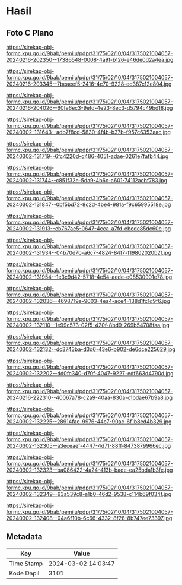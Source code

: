 # Hasil

## Foto C Plano

https://sirekap-obj-formc.kpu.go.id/9bab/pemilu/pdpr/31/75/02/10/04/3175021004057-20240216-202350--17386548-0008-4a9f-b126-e46de0d2a4ea.jpg

https://sirekap-obj-formc.kpu.go.id/9bab/pemilu/pdpr/31/75/02/10/04/3175021004057-20240216-203345--7beaeef5-2416-4c70-9228-ed387c12e804.jpg

https://sirekap-obj-formc.kpu.go.id/9bab/pemilu/pdpr/31/75/02/10/04/3175021004057-20240216-204026--60fe6ec3-9efd-4e23-8ec3-d5794c49bd18.jpg

https://sirekap-obj-formc.kpu.go.id/9bab/pemilu/pdpr/31/75/02/10/04/3175021004057-20240302-131643--adb7f8cd-5830-4f4b-b37b-f957c6353aac.jpg

https://sirekap-obj-formc.kpu.go.id/9bab/pemilu/pdpr/31/75/02/10/04/3175021004057-20240302-131719--6fc4220d-d486-4051-adae-0261e7fafb44.jpg

https://sirekap-obj-formc.kpu.go.id/9bab/pemilu/pdpr/31/75/02/10/04/3175021004057-20240302-131744--c851f32e-5da9-4b6c-a601-74112acbf783.jpg

https://sirekap-obj-formc.kpu.go.id/9bab/pemilu/pdpr/31/75/02/10/04/3175021004057-20240302-131847--0bf5bd72-8c2d-4be4-981a-f9c65995518e.jpg

https://sirekap-obj-formc.kpu.go.id/9bab/pemilu/pdpr/31/75/02/10/04/3175021004057-20240302-131913--eb767ae5-0647-4cca-a7fd-ebcdc85dc60e.jpg

https://sirekap-obj-formc.kpu.go.id/9bab/pemilu/pdpr/31/75/02/10/04/3175021004057-20240302-131934--04b70d7b-a6c7-4824-84f7-f19802020b2f.jpg

https://sirekap-obj-formc.kpu.go.id/9bab/pemilu/pdpr/31/75/02/10/04/3175021004057-20240302-131954--1e3c9d42-5718-4e54-aede-e08530901e78.jpg

https://sirekap-obj-formc.kpu.go.id/9bab/pemilu/pdpr/31/75/02/10/04/3175021004057-20240302-132036--4698719e-9003-4ea4-ace4-138d1fc1d9f6.jpg

https://sirekap-obj-formc.kpu.go.id/9bab/pemilu/pdpr/31/75/02/10/04/3175021004057-20240302-132110--1e99c573-02f5-420f-8bd9-269b54708faa.jpg

https://sirekap-obj-formc.kpu.go.id/9bab/pemilu/pdpr/31/75/02/10/04/3175021004057-20240302-132132--dc3743ba-d3d6-43e6-b902-de6dce225629.jpg

https://sirekap-obj-formc.kpu.go.id/9bab/pemilu/pdpr/31/75/02/10/04/3175021004057-20240302-132202--dd0fc340-d70f-4047-9227-edf663d4790d.jpg

https://sirekap-obj-formc.kpu.go.id/9bab/pemilu/pdpr/31/75/02/10/04/3175021004057-20240216-222310--40067a78-c2a9-40aa-830a-c1bdae67b9a8.jpg

https://sirekap-obj-formc.kpu.go.id/9bab/pemilu/pdpr/31/75/02/10/04/3175021004057-20240302-132225--28914fae-9976-44c7-90ac-6f1b8ed4b329.jpg

https://sirekap-obj-formc.kpu.go.id/9bab/pemilu/pdpr/31/75/02/10/04/3175021004057-20240302-132305--a3eceaef-4447-4d71-88ff-8473879966ec.jpg

https://sirekap-obj-formc.kpu.go.id/9bab/pemilu/pdpr/31/75/02/10/04/3175021004057-20240302-132323--ba086422-4a24-413b-bade-ea25bda1b3fe.jpg

https://sirekap-obj-formc.kpu.go.id/9bab/pemilu/pdpr/31/75/02/10/04/3175021004057-20240302-132349--93a539c8-a1b0-46d2-9538-c114b69f034f.jpg

https://sirekap-obj-formc.kpu.go.id/9bab/pemilu/pdpr/31/75/02/10/04/3175021004057-20240302-132408--04a6f10b-6c66-4332-8f28-8b747ee73397.jpg


## Metadata

| Key        | Value               |
| ---------- | ------------------- |
| Time Stamp | 2024-03-02 14:03:47 |
| Kode Dapil | 3101                |



